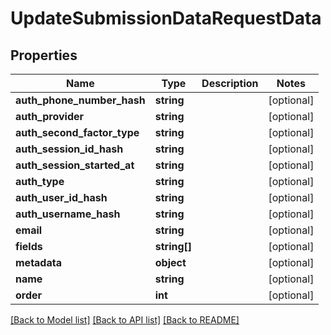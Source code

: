 # UpdateSubmissionDataRequestData

## Properties
Name | Type | Description | Notes
------------ | ------------- | ------------- | -------------
**auth_phone_number_hash** | **string** |  | [optional] 
**auth_provider** | **string** |  | [optional] 
**auth_second_factor_type** | **string** |  | [optional] 
**auth_session_id_hash** | **string** |  | [optional] 
**auth_session_started_at** | **string** |  | [optional] 
**auth_type** | **string** |  | [optional] 
**auth_user_id_hash** | **string** |  | [optional] 
**auth_username_hash** | **string** |  | [optional] 
**email** | **string** |  | [optional] 
**fields** | **string[]** |  | [optional] 
**metadata** | **object** |  | [optional] 
**name** | **string** |  | [optional] 
**order** | **int** |  | [optional] 

[[Back to Model list]](../README.md#documentation-for-models) [[Back to API list]](../README.md#documentation-for-api-endpoints) [[Back to README]](../README.md)


